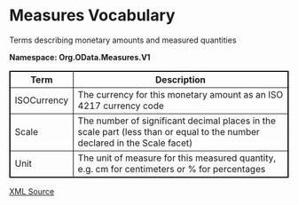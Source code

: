 # Measures Vocabulary

Terms describing monetary amounts and measured quantities

**Namespace: Org.OData.Measures.V1**

<table width="100%" style="border: 1px solid #000000;" border="1">
<tbody><tr><th><strong>Term</strong></th><th><strong>Description</strong></th></tr>
<tr><td>ISOCurrency</td>
<td>The currency for this monetary amount as an ISO 4217 currency code</td></tr>
<tr><td>Scale</td>
<td>The number of significant decimal places in the scale part (less than or equal to the number declared in the Scale facet)</td></tr>
<tr><td>Unit</td>
<td>The unit of measure for this measured quantity, e.g. cm for centimeters or % for percentages</td></tr>

</tbody></table>

[XML Source](Org.OData.Measures.V1.xml)